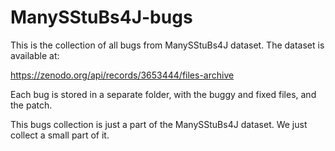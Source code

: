 # ManySStuBs4J-bugs

This is the collection of all bugs from ManySStuBs4J dataset. The dataset is available at:

https://zenodo.org/api/records/3653444/files-archive

Each bug is stored in a separate folder, with the buggy and fixed files, and the patch.

This bugs collection is just a part of the ManySStuBs4J dataset. We just collect
a small part of it.